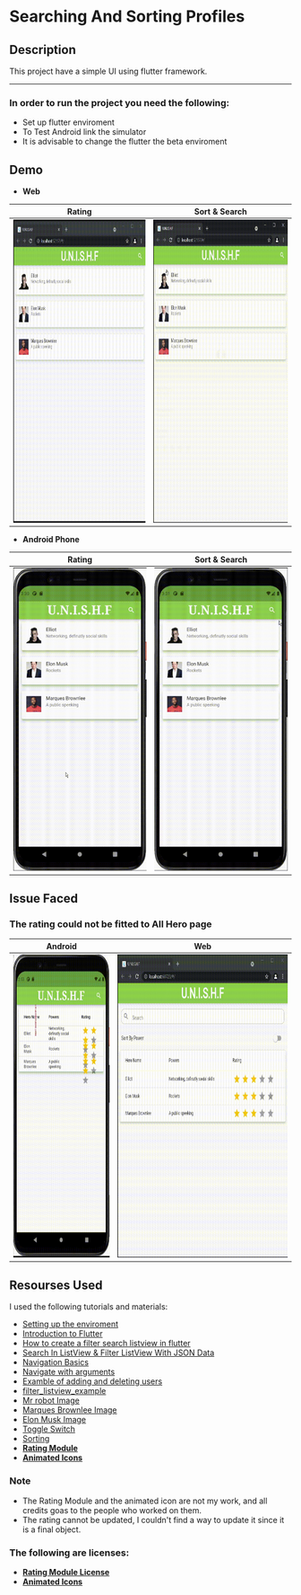 # Searching And Sorting Profiles

## Description
This project have a simple UI using flutter framework.  

---

### In order to run the project you need the following: 
- Set up flutter enviroment
- To Test Android link the simulator 
- It is advisable to change the flutter the beta enviroment

## Demo

  - **Web**

<div align="center">
 
| Rating | Sort & Search |
| :------------------: | :---------------------------: | 
| <img src="gifs/web_rating.gif" height="540" alt="Screenshot" />  | <img src="gifs/web_sort_and_search.gif" height="540" alt="Screenshot" /> |

</div>

 - **Android Phone**

<div align="center">
 
| Rating | Sort & Search |
| :--------------------: | :---------------------------: | 
| <img src="gifs/android_rating.gif" height="540" alt="Screenshot" />  | <img src="gifs/mobile_sort_and_search.gif" height="540" alt="Screenshot" /> |

</div>

## **Issue Faced**
### The rating could not be fitted to All Hero page

<div align="center">
 
| Android | Web |
| :-: | :-: |
| <img src="gifs/mobile_with_issue.gif" height="540" alt="Screenshot" />  | <img src="gifs/web_with_issue.gif" height="540" alt="Screenshot" /> |

</div>

## **Resourses Used**
I used the following tutorials and materials:
- [Setting up the enviroment](https://docs.flutter.dev/get-started/test-drive?tab=vscode)
- [Introduction to Flutter](https://www.youtube.com/watch?v=xWV71C2kp38)
- [How to create a filter search listview in flutter](https://www.kindacode.com/article/how-to-create-a-filter-search-listview-in-flutter/ )
- [Search In ListView & Filter ListView With JSON Data](https://www.youtube.com/watch?v=oFZIwBudIj0)
- [Navigation Basics](https://docs.flutter.dev/cookbook/navigation/navigation-basics)
- [Navigate with arguments](https://docs.flutter.dev/cookbook/navigation/navigate-with-arguments)
- [Examble of adding and deleting users](https://github.com/AhsanAyaz/flutter_contacts_list)
- [filter_listview_example](https://github.com/JohannesMilke/filter_listview_example)
- [Mr robot Image](https://www.pngitem.com/middle/hwbhwih_transparent-rami-malek-png-mr-robot-png-download/)
- [Marques Brownlee Image](https://www.pngitem.com/middle/hwbhwih_transparent-rami-malek-png-mr-robot-png-download/)
- [Elon Musk Image](https://en.wikipedia.org/wiki/Elon_Musk#/media/File:Elon_Musk_Royal_Society_(crop1).jpg)
- [Toggle Switch](https://api.flutter.dev/flutter/material/SwitchListTile-class.html)
- [Sorting](https://stackoverflow.com/questions/53547997/sort-a-list-of-objects-in-flutter-dart-by-property-value)
- [ **Rating Module** ](https://github.com/sarbagyastha/flutter_rating_bar)
- [ **Animated Icons** ](https://github.com/ibhavikmakwana/FlutterPlayground/blob/master/lib/ui/animatedicons/AnimatedIcons.dart)


### **Note**
- The Rating Module and the animated icon are not my work, and all credits goas to the people who worked on them. 
- The rating cannot be updated, I couldn't find a way to update it since it is a final object.

### The following are licenses:

- [ **Rating Module License** ](flutter_application_2/licenses/Rating_bar_license) 
- [ **Animated Icons** ](flutter_application_2/licenses/FlutterPlayground_LICENSE) 

 
